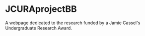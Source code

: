# JCURAprojectBB
A webpage dedicated to the research funded by a Jamie Cassel's Undergraduate Research Award. 
